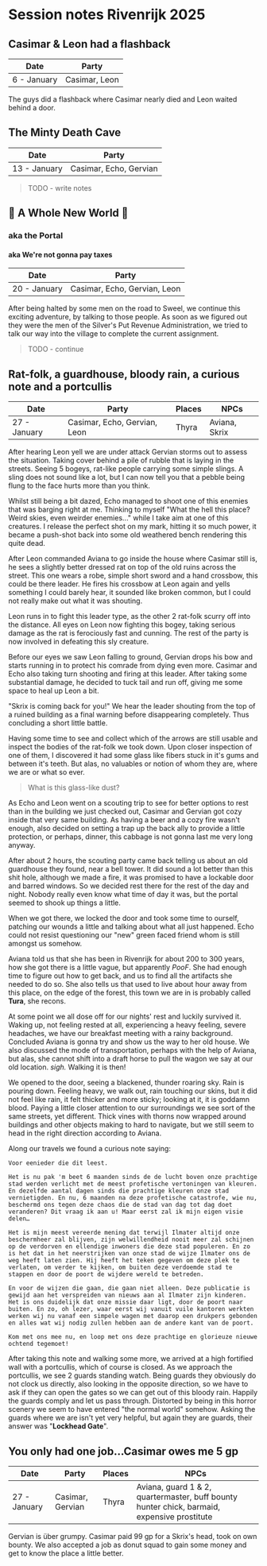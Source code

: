 # Session notes Rivenrijk 2025

## Casimar & Leon had a flashback

| Date | Party |
|-|-|
| 6 - January | Casimar, Leon |

The guys did a flashback where Casimar nearly died and Leon waited behind a door.

## The Minty Death Cave

| Date | Party |
|-|-|
| 13 - January | Casimar, Echo, Gervian |

> TODO - write notes

## :musical_note: A Whole New World :musical_note:

### aka the Portal

#### aka We're not gonna pay taxes

| Date | Party |
|-|-|
| 20 - January | Casimar, Echo, Gervian, Leon |

After being halted by some men on the road to Sweel, we continue this exciting adventure, by talking to those people. As soon as we figured out they were the men of the Silver's Put Revenue Administration, we tried to talk our way into the village to complete the current assignment.

> TODO - continue

## Rat-folk, a guardhouse, bloody rain, a curious note and a portcullis

| Date | Party | Places | NPCs |
|-|-|-|-|
| 27 - January | Casimar, Echo, Gervian, Leon | Thyra | Aviana, Skrix |

After hearing Leon yell we are under attack Gervian storms out to assess the situation. Taking cover behind a pile of rubble that is laying in the streets. Seeing 5 bogeys, rat-like people carrying some simple slings. A sling does not sound like a lot, but I can now tell you that a pebble being flung to the face hurts more than you think.

Whilst still being a bit dazed, Echo managed to shoot one of this enemies that was barging right at me.
Thinking to myself "What the hell this place? Weird skies, even weirder enemies..." while I take aim at one of this creatures. I release the perfect shot on my mark, hitting it so much power, it became a push-shot back into some old weathered bench rendering this quite dead.

After Leon commanded Aviana to go inside the house where Casimar still is, he sees a slightly better dressed rat on top of the old ruins across the street. This one wears a robe, simple short sword and a hand crossbow, this could be there leader. He fires his crossbow at Leon again and yells something I could barely hear, it sounded like broken common, but I could not really make out what it was shouting.

Leon runs in to fight this leader type, as the other 2 rat-folk scurry off into the distance. All eyes on Leon now fighting this bogey, taking serious damage as the rat is ferociously fast and cunning. The rest of the party is now involved in defeating this sly creature.

Before our eyes we saw Leon falling to ground, Gervian drops his bow and starts running in to protect his comrade from dying even more. Casimar and Echo also taking turn shooting and firing at this leader.
After taking some substantial damage, he decided to tuck tail and run off, giving me some space to heal up Leon a bit.

"Skrix is coming back for you!" We hear the leader shouting from the top of a ruined building as a final warning before disappearing completely. Thus concluding a short little battle.

Having some time to see and collect which of the arrows are still usable and inspect the bodies of the rat-folk we took down.
Upon closer inspection of one of them, I discovered it had some glass like fibers stuck in it's gums and between it's teeth.
But alas, no valuables or notion of whom they are, where we are or what so ever.

> What is this glass-like dust?

As Echo and Leon went on a scouting trip to see for better options to rest than in the building we just checked out, Casimar and Gervian got cozy inside that very same building. As having a beer and a cozy fire wasn't enough, also decided on setting a trap up the back ally to provide a little protection, or perhaps, dinner, this cabbage is not gonna last me very long anyway.

After about 2 hours, the scouting party came back telling us about an old guardhouse they found, near a bell tower. It did sound a lot better than this shit hole, although we made a fire, it was promised to have a lockable door and barred windows. So we decided rest there for the rest of the day and night. Nobody really even know what time of day it was, but the portal seemed to shook up things a little.

When we got there, we locked the door and took some time to ourself, patching our wounds a little and talking about what all just happened. Echo could not resist questioning our "new" green faced friend whom is still amongst us somehow.

Aviana told us that she has been in Rivenrijk for about 200 to 300 years, how she got there is a little vague, but apparently *PooF*. She had enough time to figure out how to get back, and us to find all the artifacts she needed to do so. She also tells us that used to live about hour away from this place, on the edge of the forest, this town we are in is probably called **Tura**, she recons.

At some point we all dose off for our nights' rest and luckily survived it. Waking up, not feeling rested at all, experiencing a heavy feeling, severe headaches, we have our breakfast meeting with a rainy background. Concluded Aviana is gonna try and show us the way to her old house. We also discussed the mode of transportation, perhaps with the help of Aviana, but alas, she cannot shift into a draft horse to pull the wagon we say at our old location. *sigh.* Walking it is then!

We opened to the door, seeing a blackened, thunder roaring sky. Rain is pouring down. Feeling heavy, we walk out, rain touching our skins, but it did not feel like rain, it felt thicker and more sticky; looking at it, it is goddamn blood. Paying a little closer attention to our surroundings we see sort of the same streets, yet different. Thick vines with thorns now wrapped around buildings and other objects making to hard to navigate, but we still seem to head in the right direction according to Aviana.

Along our travels we found a curious note saying:

```
Voor eenieder die dit leest.

Het is nu pak 'm beet 6 maanden sinds de de lucht boven onze prachtige stad werden verlicht met de meest profetische vertoningen van kleuren. En dezelfde aantal dagen sinds die prachtige kleuren onze stad vernietigden. En nu, 6 maanden na deze profetische catastrofe, wie nu, beschermd ons tegen deze chaos die de stad van dag tot dag doet veranderen? Dit vraag ik aan u! Maar eerst zal ik mijn eigen visie delen…

Het is mijn meest vereerde mening dat terwijl Ilmater altijd onze beschermheer zal blijven, zijn welwillendheid nooit meer zal schijnen op de verdorven en ellendige inwoners die deze stad populeren. En zo is het dat in het neerstrijken van onze stad de wijze Ilmater ons de weg heeft laten zien. Hij heeft het teken gegeven om deze plek te verlaten, om verder te kijken, om buiten deze verdoemde stad te stappen en door de poort de wijdere wereld te betreden.

En voor de wijzen die gaan, die gaan niet alleen. Deze publicatie is gewijd aan het verspreiden van nieuws aan al Ilmater zijn kinderen. Het is ons duidelijk dat onze missie daar ligt, door de poort naar buiten. En zo, oh lezer, waar eerst wij vanuit vuile kantoren werkten werken wij nu vanaf een simpele wagen met daarop een drukpers gebonden en alles wat wij nodig zullen hebben aan de andere kant van de poort.

Kom met ons mee nu, en loop met ons deze prachtige en glorieuze nieuwe ochtend tegemoet!
```

After taking this note and walking some more, we arrived at a high fortified wall with a portcullis, which of course is closed. As we approach the portcullis, we see 2 guards standing watch. Being guards they obviously do not clock us directly, also looking in the opposite direction, so we have to ask if they can open the gates so we can get out of this bloody rain. Happily the guards comply and let us pass through. Distorted by being in this horror scenery we seem to have entered "the normal world" somehow. Asking the guards where we are isn't yet very helpful, but again they are guards, their answer was "**Lockhead Gate**".

## You only had one job...Casimar owes me 5 gp

| Date | Party | Places | NPCs |
|-|-|-|-|
| 27 - January | Casimar, Gervian | Thyra | Aviana, guard 1 & 2, quartermaster, buff bounty hunter chick, barmaid, expensive prostitute |

Gervian is über grumpy. Casimar paid 99 gp for a Skrix's head, took on own bounty.
We also accepted a job as donut squad to gain some money and get to know the place a little better.
